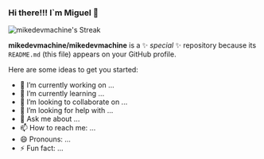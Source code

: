 ### Hi there!!! I`m Miguel 👋

![mikedevmachine's Streak](https://github-readme-streak-stats.herokuapp.com/?user=mikedevmachine&theme=vue-dark&hide_border=true)


**mikedevmachine/mikedevmachine** is a ✨ _special_ ✨ repository because its `README.md` (this file) appears on your GitHub profile.

Here are some ideas to get you started:

- 🔭 I’m currently working on ...
- 🌱 I’m currently learning ...
- 👯 I’m looking to collaborate on ...
- 🤔 I’m looking for help with ...
- 💬 Ask me about ...
- 📫 How to reach me: ...
- 😄 Pronouns: ...
- ⚡ Fun fact: ...

